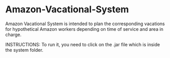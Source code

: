 # Amazon-Vacational-System
Amazon Vacational System is intended to plan the corresponding vacations for hypothetical Amazon workers depending on time of service and area in charge.

INSTRUCTIONS:
To run it, you need to click on the .jar file which is inside the system folder.

